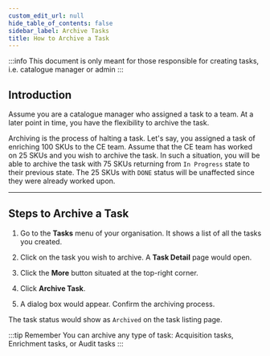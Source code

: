 ```yaml
---
custom_edit_url: null
hide_table_of_contents: false
sidebar_label: Archive Tasks
title: How to Archive a Task
---
```


:::info
This document is only meant for those responsible for creating tasks, i.e. catalogue manager or admin
:::

## Introduction

Assume you are a catalogue manager who assigned a task to a team. At a later point in time, you have the flexibility to archive the task.

Archiving is the process of halting a task. Let's say, you assigned a task of enriching 100 SKUs to the CE team. Assume that the CE team has worked on 25 SKUs and you wish to archive the task. In such a situation, you will be able to archive the task with 75 SKUs returning from `In Progress` state to their previous state. The 25 SKUs with `DONE` status will be unaffected since they were already worked upon.

---

## Steps to Archive a Task

1. Go to the **Tasks** menu of your organisation. It shows a list of all the tasks you created.

2. Click on the task you wish to archive. A **Task Detail** page would open.

3. Click the **More** button situated at the top-right corner.

4. Click **Archive Task**.

5. A dialog box would appear. Confirm the archiving process.

The task status would show as `Archived` on the task listing page.

:::tip Remember
You can archive any type of task: Acquisition tasks, Enrichment tasks, or Audit tasks
:::
